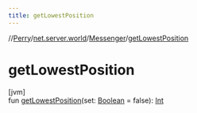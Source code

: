 ```yaml
---
title: getLowestPosition
---
```

//[Perry](../../../index.html)/[net.server.world](../index.html)/[Messenger](index.html)/[getLowestPosition](get-lowest-position.html)



# getLowestPosition



[jvm]\
fun [getLowestPosition](get-lowest-position.html)(set: [Boolean](https://kotlinlang.org/api/latest/jvm/stdlib/kotlin/-boolean/index.html) = false): [Int](https://kotlinlang.org/api/latest/jvm/stdlib/kotlin/-int/index.html)




